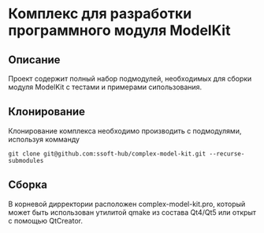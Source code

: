 # Комплекс для разработки программного модуля ModelKit

## Описание

Проект содержит полный набор подмодулей, необходимых для сборки модуля ModelKit с тестами и примерами сипользования.

## Клонирование

Клонирование комплекса необходимо производить с подмодулями, используя комманду

```
git clone git@github.com:ssoft-hub/complex-model-kit.git --recurse-submodules
```

## Сборка

В корневой дирректории расположен complex-model-kit.pro, который может быть использован утилитой qmake из состава Qt4/Qt5 или открыт с помощью QtCreator.
